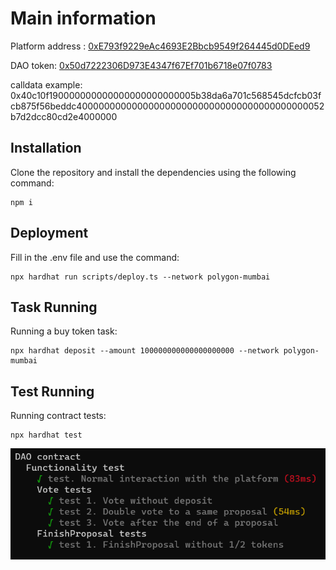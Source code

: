 # Main information
Platform address : [0xE793f9229eAc4693E2Bbcb9549f264445d0DEed9](https://mumbai.polygonscan.com/address/0xE793f9229eAc4693E2Bbcb9549f264445d0DEed9#code)

DAO token: [0x50d7222306D973E4347f67Ef701b6718e07f0783](https://mumbai.polygonscan.com/address/0x50d7222306D973E4347f67Ef701b6718e07f0783#code)

calldata example: 0x40c10f190000000000000000000000005b38da6a701c568545dcfcb03fcb875f56beddc400000000000000000000000000000000000000000052b7d2dcc80cd2e4000000


## Installation
Clone the repository and install the dependencies using the following command:
```
npm i
```

## Deployment
Fill in the .env file and use the command:
```
npx hardhat run scripts/deploy.ts --network polygon-mumbai
```

## Task Running
Running a buy token task: 
```
npx hardhat deposit --amount 100000000000000000000 --network polygon-mumbai
```
## Test Running
Running contract tests: 
```
npx hardhat test
```
![test screenshot](https://github.com/danilpimankin/DAO_platform/blob/main/screenshot1.png)